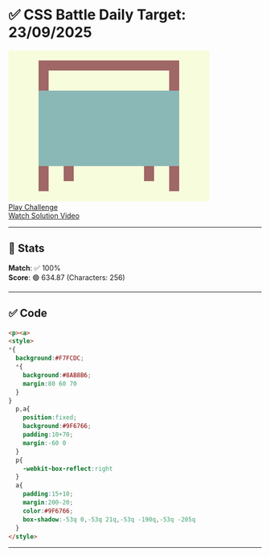 # ✅ CSS Battle Daily Target: 23/09/2025

![Target](./images/23.png)  
[Play Challenge](https://cssbattle.dev/play/xmaTBk6K7VFRqdAH2lgu)  
[Watch Solution Video](https://youtube.com/shorts/FbWtClFsDjE)

---

## 🔢 Stats

**Match**: ✅ 100%  
**Score**: 🟢 634.87 (Characters: 256)

---

## ✅ Code

```html
<p><a>
<style>
*{
  background:#F7FCDC;
  *{
    background:#8AB8B6;
    margin:80 60 70
  }
}
  p,a{
    position:fixed;
    background:#9F6766;
    padding:10+70;
    margin:-60 0
  }
  p{
    -webkit-box-reflect:right
  }
  a{
    padding:15+10;
    margin:200-20;
    color:#9F6766;
    box-shadow:-53q 0,-53q 21q,-53q -190q,-53q -205q
  }
</style>
```

---